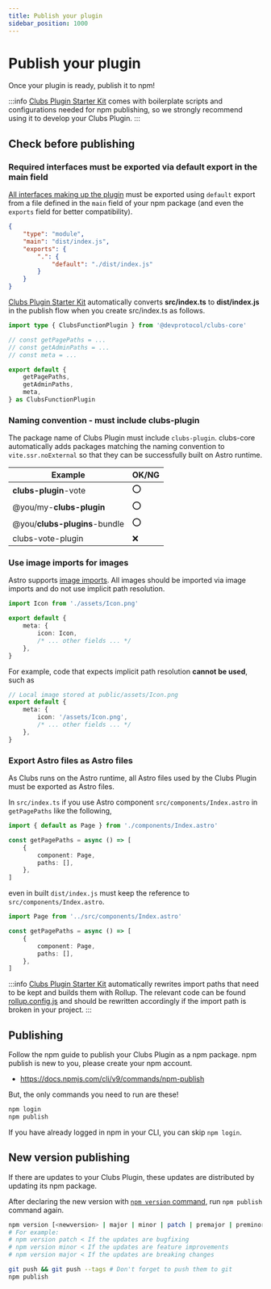 ```yaml
---
title: Publish your plugin
sidebar_position: 1000
---
```


# Publish your plugin

Once your plugin is ready, publish it to npm!

:::info
[Clubs Plugin Starter Kit](https://github.com/dev-protocol/clubs-plugin-starter-kit) comes with boilerplate scripts and configurations needed for npm publishing, so we strongly recommend using it to develop your Clubs Plugin.
:::

## Check before publishing

### Required interfaces must be exported via default export in the main field

[All interfaces making up the plugin](../guides/plugin.md#interfaces) must be exported using `default` export from a file defined in the `main` field of your npm package (and even the `exports` field for better compatibility).

```json title="package.json"
{
	"type": "module",
	"main": "dist/index.js",
	"exports": {
		".": {
			"default": "./dist/index.js"
		}
	}
}
```

[Clubs Plugin Starter Kit](https://github.com/dev-protocol/clubs-plugin-starter-kit) automatically converts **src/index.ts** to **dist/index.js** in the publish flow when you create src/index.ts as follows.

```ts title="src/index.ts - The source of dist/index.js"
import type { ClubsFunctionPlugin } from '@devprotocol/clubs-core'

// const getPagePaths = ...
// const getAdminPaths = ...
// const meta = ...

export default {
	getPagePaths,
	getAdminPaths,
	meta,
} as ClubsFunctionPlugin
```

### Naming convention - must include clubs-plugin

The package name of Clubs Plugin must include `clubs-plugin`. clubs-core automatically adds packages matching the naming convention to `vite.ssr.noExternal` so that they can be successfully built on Astro runtime.

| Example                       | OK/NG |
| ----------------------------- | ----- |
| **clubs-plugin**-vote         | ⭕    |
| @you/my-**clubs-plugin**      | ⭕    |
| @you/**clubs-plugins**-bundle | ⭕    |
| clubs-vote-plugin             | ❌    |

### Use image imports for images

Astro supports [image imports](https://docs.astro.build/en/guides/images/). All images should be imported via image imports and do not use implicit path resolution.

```ts title="src/index.ts"
import Icon from './assets/Icon.png'

export default {
	meta: {
		icon: Icon,
		/* ... other fields ... */
	},
}
```

For example, code that expects implicit path resolution **cannot be used**, such as

```ts title="src/index.ts"
// Local image stored at public/assets/Icon.png
export default {
	meta: {
		icon: '/assets/Icon.png',
		/* ... other fields ... */
	},
}
```

### Export Astro files as Astro files

As Clubs runs on the Astro runtime, all Astro files used by the Clubs Plugin must be exported as Astro files.

In `src/index.ts` if you use Astro component `src/components/Index.astro` in `getPagePaths` like the following,

```ts title="src/index.ts"
import { default as Page } from './components/Index.astro'

const getPagePaths = async () => [
	{
		component: Page,
		paths: [],
	},
]
```

even in built `dist/index.js` must keep the reference to `src/components/Index.astro`.

```ts title="dist/index.js"
import Page from '../src/components/Index.astro'

const getPagePaths = async () => [
	{
		component: Page,
		paths: [],
	},
]
```

:::info
[Clubs Plugin Starter Kit](https://github.com/dev-protocol/clubs-plugin-starter-kit) automatically rewrites import paths that need to be kept and builds them with Rollup. The relevant code can be found [rollup.config.js](https://github.com/dev-protocol/clubs-plugin-starter-kit/blob/main/rollup.config.js) and should be rewritten accordingly if the import path is broken in your project.
:::

## Publishing

Follow the npm guide to publish your Clubs Plugin as a npm package. npm publish is new to you, please create your npm account.

- https://docs.npmjs.com/cli/v9/commands/npm-publish

But, the only commands you need to run are these!

```bash
npm login
npm publish
```

If you have already logged in npm in your CLI, you can skip `npm login`.

## New version publishing

If there are updates to your Clubs Plugin, these updates are distributed by updating its npm package.

After declaring the new version with [`npm version` command](https://docs.npmjs.com/cli/v9/commands/npm-version), run `npm publish` command again.

```bash
npm version [<newversion> | major | minor | patch | premajor | preminor | prepatch | prerelease | from-git]
# For example:
# npm version patch < If the updates are bugfixing
# npm version minor < If the updates are feature improvements
# npm version major < If the updates are breaking changes

git push && git push --tags # Don't forget to push them to git
npm publish
```
